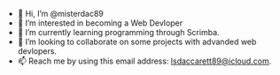 - 👋 Hi, I’m @misterdac89
- 👀 I’m interested in becoming a Web Devloper
- 🌱 I’m currently learning programming through Scrimba.
- 💞️ I’m looking to collaborate on some projects with advanded web devlopers.
- 📫 Reach me by using this email address: lsdaccarett89@icloud.com.

<!---
misterdac89/misterdac89 is a ✨ special ✨ repository because its `README.md` (this file) appears on your GitHub profile.
You can click the Preview link to take a look at your changes.
--->
